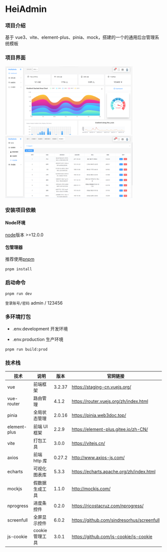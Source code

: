 # HeiAdmin

### 项目介绍

基于 vue3、vite、element-plus、pinia、mock，搭建的一个的通用后台管理系统模板

### 项目界面

<img src="./src/assets/img/home.jpg" style="zoom:40%;" />

<img src="./src/assets/img/role.jpg" style="zoom:40%;" />

### 安装项目依赖

#### Node环境 

[node](https://nodejs.org/en/)版本 >=12.0.0

#### 包管理器 

推荐使用[pnpm](https://www.pnpm.cn/)

```
pnpm install
```

### 启动命令

```
pnpm run dev
```

`登录账号/密码` admin / 123456

### 多环境打包

- .env.development 开发环境

- .env.production  生产环境

```
pnpm run build:prod 
```

### 技术栈

| 技术         | 说明            | 版本   | 官网链接                                   |
| ------------ | --------------- | ------ | ------------------------------------------ |
| vue          | 前端框架        | 3.2.37 | https://staging-cn.vuejs.org/              |
| vue-router   | 路由管理        | 4.1.2  | https://router.vuejs.org/zh/index.html     |
| pinia        | 全局状态管理    | 2.0.16 | https://pinia.web3doc.top/                 |
| element-plus | 前端 UI 框架    | 2.2.9  | https://element-plus.gitee.io/zh-CN/       |
| vite         | 打包工具        | 3.0.0  | https://vitejs.cn/                         |
| axios        | 前端 http 库    | 0.27.2 | http://www.axios-js.com/                   |
| echarts      | 可视化图表库    | 5.3.3  | https://echarts.apache.org/zh/index.html   |
| mockjs       | 假数据生成工具  | 1.1.0  | http://mockjs.com/                         |
| nprogress    | 进度条控件      | 0.2.0  | https://ricostacruz.com/nprogress/         |
| screenfull   | 全屏显示控件    | 6.0.2  | https://github.com/sindresorhus/screenfull |
| js-cookie    | cookie 管理工具 | 3.0.1  | https://github.com/js-cookie/js-cookie     |
